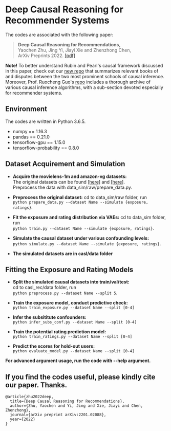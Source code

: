 # Deep Causal Reasoning for Recommender Systems

 The codes are associated with the following paper:
 >**Deep Causal Reasoning for Recommendations,**  
 >Yaochen Zhu, Jing Yi, Jiayi Xie and Zhenzhong Chen,  
 >ArXiv Preprints 2022. [[pdf]](https://arxiv.org/abs/2201.02088)

**Note!** To better understand Rubin and Pearl's causal framework discussed in this paper, check out our [new repo](https://github.com/yaochenzhu/awesome-books-for-causality) that summarizes relevant books of and disputes between the two most prominent schools of causal inference. Moreover, Prof. Ruocheng Guo's [repo](https://github.com/rguo12/awesome-causality-algorithms) includes a thorough archive of various causal inference algorithms, with a sub-section devoted especially for recommender systems.

## Environment

 The codes are written in Python 3.6.5.  

- numpy == 1.16.3
- pandas == 0.21.0
- tensorflow-gpu == 1.15.0
- tensorflow-probability == 0.8.0

## Dataset Acquirement and Simulation

- **Acquire the movielens-1m and amazon-vg datasets:**  
    The original datasets can be found [[here]](https://grouplens.org/datasets/movielens/1m/) and [[here]](https://jmcauley.ucsd.edu/data/amazon/).  
 Preprocess the data with data_sim/raw/prepare_data.py.

- **Preprocess the original dataset:**
    cd to data_sim/raw folder, run   
    ```python prepare_data.py --dataset Name --simulate {exposure, ratings}```.

- **Fit the exposure and rating distribution via VAEs:**
    cd to data_sim folder, run   
    ```python train.py --dataset Name --simulate {exposure, ratings}```. 

- **Simulate the causal dataset under various confounding levels:**    
    ```python simulate.py --dataset Name --simulate {exposure, ratings}```. 

- **The simulated datasets are in casl/data folder**

## Fitting the Exposure and Rating Models
- **Split the simulated causal datasets into train/val/test:**  
    cd to casl_rec/data folder, run   
    ```python preprocess.py --dataset Name --split 5```.

- **Train the exposure model, conduct predictive check:**  
    ```python train_exposure.py --dataset Name --split [0-4]```

- **Infer the subsititute confounders:**   
    ```python infer_subs_conf.py --dataset Name --split [0-4]```

- **Train the potential rating prediction model:**   
    ```python train_ratings.py --dataset Name --split [0-4]```

- **Predict the scores for hold-out users:**   
    ```python evaluate_model.py --dataset Name --split [0-4]```

**For advanced argument usage, run the code with --help argument.**

## If you find the codes useful, please kindly cite our paper. Thanks.

    @article{zhu2022deep,
      title={Deep Causal Reasoning for Recommendations},
      author={Zhu, Yaochen and Yi, Jing and Xie, Jiayi and Chen, Zhenzhong},
      journal={arXiv preprint arXiv:2201.02088},
      year={2022}
    }
